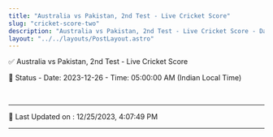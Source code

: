 ```yaml
---
title: "Australia vs Pakistan, 2nd Test - Live Cricket Score"
slug: "cricket-score-two"
description: "Australia vs Pakistan, 2nd Test - Live Cricket Score - Date: 2023-12-26 - Time: 05:00:00 AM (Indian Local Time)."
layout: "../../layouts/PostLayout.astro"
--- 
```


✅ Australia vs Pakistan, 2nd Test - Live Cricket Score

📑 Status - Date: 2023-12-26 - Time: 05:00:00 AM (Indian Local Time)

<br />

***

📝 Last Updated on : 12/25/2023, 4:07:49 PM

***

